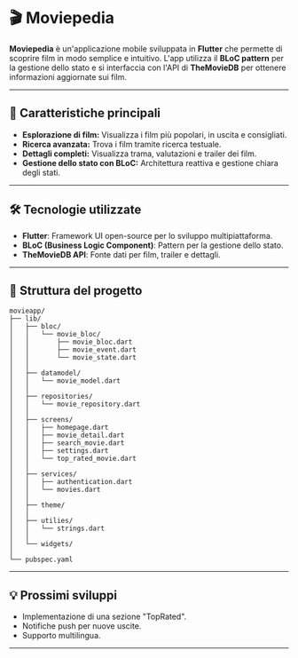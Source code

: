 # 🎬 **Moviepedia**

**Moviepedia** è un'applicazione mobile sviluppata in **Flutter** che permette di scoprire film in modo semplice e intuitivo. L'app utilizza il **BLoC pattern** per la gestione dello stato e si interfaccia con l'API di **TheMovieDB** per ottenere informazioni aggiornate sui film.

---

## 🚀 **Caratteristiche principali**
- **Esplorazione di film:** Visualizza i film più popolari, in uscita e consigliati.
- **Ricerca avanzata:** Trova i film tramite ricerca testuale.
- **Dettagli completi:** Visualizza trama, valutazioni e trailer dei film.
- **Gestione dello stato con BLoC:** Architettura reattiva e gestione chiara degli stati.

---

## 🛠 **Tecnologie utilizzate**
- **Flutter**: Framework UI open-source per lo sviluppo multipiattaforma.
- **BLoC (Business Logic Component)**: Pattern per la gestione dello stato.
- **TheMovieDB API**: Fonte dati per film, trailer e dettagli.

---

## 📂 **Struttura del progetto**
```
movieapp/
├── lib/
│   ├── bloc/
│   │   └── movie_bloc/                 
│   │       ├── movie_bloc.dart    
│   │       ├── movie_event.dart
│   │       └── movie_state.dart     
│   │           
│   ├── datamodel/
│   │   └── movie_model.dart        
│   │
│   ├── repositories/
│   │   └── movie_repository.dart 
│   │
│   ├── screens/
│   │   ├── homepage.dart          
│   │   ├── movie_detail.dart      
│   │   ├── search_movie.dart        
│   │   ├── settings.dart           
│   │   └── top_rated_movie.dart           
│   │
│   ├── services/
│   │   ├── authentication.dart      
│   │   └── movies.dart   
│   │
│   ├── theme/
│   │
│   ├── utilies/
│   │   └── strings.dart
│   │
│   └── widgets/
│
└── pubspec.yaml                  
```

---

## 💡 **Prossimi sviluppi**
- Implementazione di una sezione "TopRated".
- Notifiche push per nuove uscite.
- Supporto multilingua.

---
